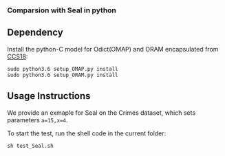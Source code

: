 ### Comparsion with Seal in python


## Dependency

Install the python-C model for Odict(OMAP) and ORAM encapsulated from [CCS18](https://github.com/jgharehchamani/SSE/tree/master/src/orion):

```  
sudo python3.6 setup_OMAP.py install
sudo python3.6 setup_ORAM.py install
```

## Usage Instructions


We provide an exmaple for Seal on the Crimes dataset, which sets parameters `a=15,x=4`.

To start the test, run the shell code in the current folder:

```sh test_Seal.sh```
